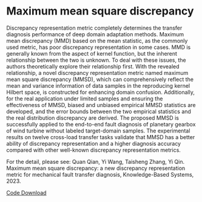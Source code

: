 # Maximum mean square discrepancy

Discrepancy representation metric completely determines the transfer diagnosis performance of deep domain adaptation methods. Maximum mean discrepancy (MMD) based on the mean statistic, as the commonly used metric, has poor discrepancy representation in some cases. MMD is generally known from the aspect of kernel function, but the inherent relationship between the two is unknown. To deal with these issues, the authors theoretically explore their relationship first. With the revealed relationship, a novel discrepancy representation metric named maximum mean square discrepancy (MMSD), which can comprehensively reflect the mean and variance information of data samples in the reproducing kernel Hilbert space, is constructed for enhancing domain confusion. Additionally, for the real application under limited samples and ensuring the effectiveness of MMSD, biased and unbiased empirical MMSD statistics are developed, and the error bounds between the two empirical statistics and the real distribution discrepancy are derived. The proposed MMSD is successfully applied to the end-to-end fault diagnosis of planetary gearbox of wind turbine without labeled target-domain samples. The experimental results on twelve cross-load transfer tasks validate that MMSD has a better ability of discrepancy representation and a higher diagnosis accuracy compared with other well-known discrepancy representation metrics.

 

For the detail, please see: Quan Qian, Yi Wang, Taisheng Zhang, Yi Qin. Maximum mean square discrepancy: a new discrepancy representation metric for mechanical fault transfer diagnosis, Knowledge-Based Systems, 2023. 

[Code Download](https://github.com/QinYi-team/Code/tree/master/Deep%20discriminative%20transfer%20learning%20network%20(DDTLN)) 